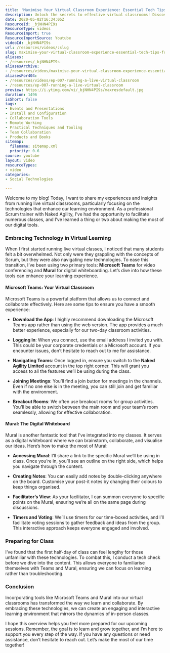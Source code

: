```yaml
---
title: 'Maximise Your Virtual Classroom Experience: Essential Tech Tips for Scrum Training'
description: Unlock the secrets to effective virtual classrooms! Discover how Microsoft Teams and Mural can enhance your learning experience in my latest blog post.
date: 2020-05-02T16:34:05Z
ResourceId: _bjNHN4PI9s
ResourceType: videos
ResourceImport: true
ResourceImportSource: Youtube
videoId: _bjNHN4PI9s
url: /resources/videos/:slug
slug: maximise-your-virtual-classroom-experience-essential-tech-tips-for-scrum-training
aliases:
- /resources/_bjNHN4PI9s
aliasesArchive:
- /resources/videos/maximise-your-virtual-classroom-experience-essential-tech-tips-for-scrum-training
aliasesFor404:
- /resources/videos/ep-007-running-a-live-virtual-classroom
- /resources/ep-007-running-a-live-virtual-classroom
preview: https://i.ytimg.com/vi/_bjNHN4PI9s/maxresdefault.jpg
duration: 1496
isShort: false
tags:
- Events and Presentations
- Install and Configuration
- Collaboration Tools
- Remote Working
- Practical Techniques and Tooling
- Team Collaboration
- Products and Books
sitemap:
  filename: sitemap.xml
  priority: 0.6
source: youtube
layout: video
resourceTypes:
- video
categories:
- Social Technologies

---
```

Welcome to my blog! Today, I want to share my experiences and insights from running live virtual classrooms, particularly focusing on the technologies that enhance our learning environment. As a professional Scrum trainer with Naked Agility, I’ve had the opportunity to facilitate numerous classes, and I’ve learned a thing or two about making the most of our digital tools. 

### Embracing Technology in Virtual Learning

When I first started running live virtual classes, I noticed that many students felt a bit overwhelmed. Not only were they grappling with the concepts of Scrum, but they were also navigating new technologies. To ease this transition, I’ve been using two primary tools: **Microsoft Teams** for video conferencing and **Mural** for digital whiteboarding. Let’s dive into how these tools can enhance your learning experience.

#### Microsoft Teams: Your Virtual Classroom

Microsoft Teams is a powerful platform that allows us to connect and collaborate effectively. Here are some tips to ensure you have a smooth experience:

- **Download the App**: I highly recommend downloading the Microsoft Teams app rather than using the web version. The app provides a much better experience, especially for our two-day classroom activities.
  
- **Logging In**: When you connect, use the email address I invited you with. This could be your corporate credentials or a Microsoft account. If you encounter issues, don’t hesitate to reach out to me for assistance.

- **Navigating Teams**: Once logged in, ensure you switch to the **Naked Agility Limited** account in the top right corner. This will grant you access to all the features we’ll be using during the class.

- **Joining Meetings**: You’ll find a join button for meetings in the channels. Even if no one else is in the meeting, you can still join and get familiar with the environment.

- **Breakout Rooms**: We often use breakout rooms for group activities. You’ll be able to switch between the main room and your team’s room seamlessly, allowing for effective collaboration.

#### Mural: The Digital Whiteboard

Mural is another fantastic tool that I’ve integrated into my classes. It serves as a digital whiteboard where we can brainstorm, collaborate, and visualise our ideas. Here’s how to make the most of Mural:

- **Accessing Mural**: I’ll share a link to the specific Mural we’ll be using in class. Once you’re in, you’ll see an outline on the right side, which helps you navigate through the content.

- **Creating Notes**: You can easily add notes by double-clicking anywhere on the board. Customise your post-it notes by changing their colours to keep things organised.

- **Facilitator’s View**: As your facilitator, I can summon everyone to specific points on the Mural, ensuring we’re all on the same page during discussions.

- **Timers and Voting**: We’ll use timers for our time-boxed activities, and I’ll facilitate voting sessions to gather feedback and ideas from the group. This interactive approach keeps everyone engaged and involved.

### Preparing for Class

I’ve found that the first half-day of class can feel lengthy for those unfamiliar with these technologies. To combat this, I conduct a tech check before we dive into the content. This allows everyone to familiarise themselves with Teams and Mural, ensuring we can focus on learning rather than troubleshooting.

### Conclusion

Incorporating tools like Microsoft Teams and Mural into our virtual classrooms has transformed the way we learn and collaborate. By embracing these technologies, we can create an engaging and interactive learning environment that mirrors the dynamics of in-person classes.

I hope this overview helps you feel more prepared for our upcoming sessions. Remember, the goal is to learn and grow together, and I’m here to support you every step of the way. If you have any questions or need assistance, don’t hesitate to reach out. Let’s make the most of our time together!
